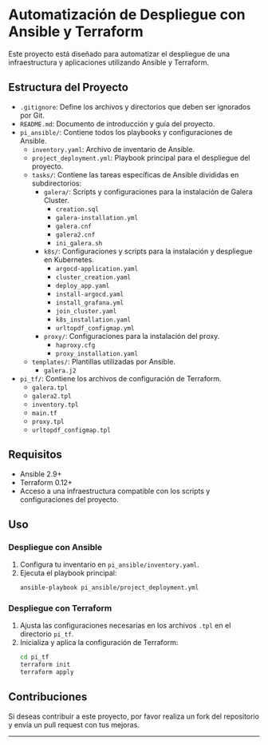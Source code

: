 
# Automatización de Despliegue con Ansible y Terraform

Este proyecto está diseñado para automatizar el despliegue de una infraestructura y aplicaciones utilizando Ansible y Terraform.

## Estructura del Proyecto

- `.gitignore`: Define los archivos y directorios que deben ser ignorados por Git.
- `README.md`: Documento de introducción y guía del proyecto.
- `pi_ansible/`: Contiene todos los playbooks y configuraciones de Ansible.
  - `inventory.yaml`: Archivo de inventario de Ansible.
  - `project_deployment.yml`: Playbook principal para el despliegue del proyecto.
  - `tasks/`: Contiene las tareas específicas de Ansible divididas en subdirectorios:
    - `galera/`: Scripts y configuraciones para la instalación de Galera Cluster.
      - `creation.sql`
      - `galera-installation.yml`
      - `galera.cnf`
      - `galera2.cnf`
      - `ini_galera.sh`
    - `k8s/`: Configuraciones y scripts para la instalación y despliegue en Kubernetes.
      - `argocd-application.yaml`
      - `cluster_creation.yaml`
      - `deploy_app.yaml`
      - `install-argocd.yaml`
      - `install_grafana.yml`
      - `join_cluster.yaml`
      - `k8s_installation.yaml`
      - `urltopdf_configmap.yml`
    - `proxy/`: Configuraciones para la instalación del proxy.
      - `haproxy.cfg`
      - `proxy_installation.yaml`
  - `templates/`: Plantillas utilizadas por Ansible.
    - `galera.j2`
- `pi_tf/`: Contiene los archivos de configuración de Terraform.
  - `galera.tpl`
  - `galera2.tpl`
  - `inventory.tpl`
  - `main.tf`
  - `proxy.tpl`
  - `urltopdf_configmap.tpl`

## Requisitos

- Ansible 2.9+
- Terraform 0.12+
- Acceso a una infraestructura compatible con los scripts y configuraciones del proyecto.

## Uso

### Despliegue con Ansible

1. Configura tu inventario en `pi_ansible/inventory.yaml`.
2. Ejecuta el playbook principal:
   ```bash
   ansible-playbook pi_ansible/project_deployment.yml
   ```

### Despliegue con Terraform

1. Ajusta las configuraciones necesarias en los archivos `.tpl` en el directorio `pi_tf`.
2. Inicializa y aplica la configuración de Terraform:
   ```bash
   cd pi_tf
   terraform init
   terraform apply
   ```

## Contribuciones

Si deseas contribuir a este proyecto, por favor realiza un fork del repositorio y envía un pull request con tus mejoras.

---